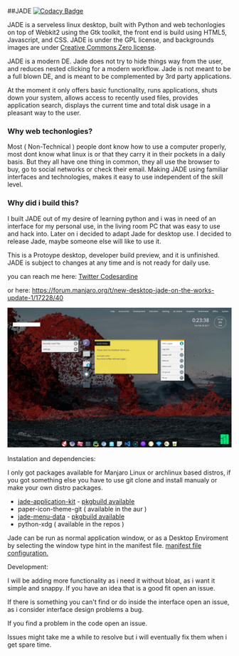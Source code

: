 ##JADE
[![Codacy Badge](https://api.codacy.com/project/badge/Grade/7197c9d3255543d39ec9a15623ee0e51)](https://www.codacy.com/app/codesardine/Jadesktop?utm_source=github.com&amp;utm_medium=referral&amp;utm_content=codesardine/Jadesktop&amp;utm_campaign=Badge_Grade)

JADE is a serveless linux desktop, built with Python and web techonlogies on top of Webkit2 using the Gtk toolkit, the front end is build using HTML5, Javascript, and CSS.
JADE is under the GPL license, and backgrounds images are under [Creative Commons Zero license](http://creativecommons.org/publicdomain/zero/1.0/).

JADE is a modern DE. Jade does not try to hide things way from the user, and reduces nested clicking for a modern workflow. Jade is not meant to be a full blown DE, and is meant to be complemented by 3rd party applications.

At the moment it only offers basic functionality, runs applications, shuts down your system, allows access to recently used files, provides application search, displays the current time and total disk usage in a pleasant way to the user. 

### Why web techonlogies?

Most ( Non-Technical ) people dont know how to use a computer properly, most dont know what linux is or that they carry it in their pockets in a daily basis. But they all have one thing in common, they all use the browser to buy, go to social networks or check their email. Making JADE using familiar interfaces and technologies, makes it easy to use independent of the skill level.

### Why did i build this?

I built JADE out of my desire of learning python and i was in need of an interface for my personal use, in the living room PC that was easy to use and hack into. Later on i decided to adapt Jade for desktop use. I decided to release Jade, maybe someone else will like to use it.

This is a Protoype desktop, developer build preview, and it is unfinished. JADE is subject to changes at any time and is not ready for daily use.

you can reach me here:
[Twitter Codesardine](https://twitter.com/codesardine)

or here: https://forum.manjaro.org/t/new-desktop-jade-on-the-works-update-1/17228/40


![desktop](jade.png)


Instalation and dependencies: 

I only got packages available for Manjaro Linux or archlinux based distros, if you got something else you have to use git clone and install manualy or make your own distro packages.

* [jade-application-kit](https://github.com/codesardine/Jade-Application-Kit) - [pkgbuild available](https://github.com/codesardine/Jade-Application-Kit/blob/master/PKGBUILD)
* paper-icon-theme-git ( available in the aur )
* [jade-menu-data](https://github.com/codesardine/Jade-menu-data) - [pkgbuild available](https://github.com/codesardine/Jade-menu-data/blob/master/PKGBUILD)
* python-xdg ( available in the repos )

Jade can be run as normal application window, or as a Desktop Enviroment by selecting the window type hint in the manifest file.
[manifest file configuration.](https://github.com/codesardine/Jade-Application-Kit/wiki/Application-manifest-file)

Development:

I will be adding more functionality as i need it without bloat, as i want it simple and snappy. If you have an idea that is a good fit open an issue. 

If there is something you can't find or do inside the interface open an issue, as i consider interface design problems a bug.

If you find a problem in the code open an issue.

Issues might take me a while to resolve but i will eventually fix them when i get spare time.

